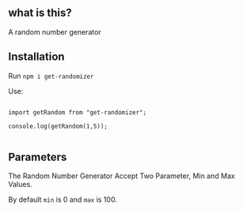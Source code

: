 ## what is this?
A random number generator

## Installation
Run `npm i get-randomizer`

Use:

````

import getRandom from "get-randomizer";

console.log(getRandom(1,5));


````
## Parameters

The Random Number Generator  Accept Two Parameter, Min and Max Values.

By default `min` is 0 and `max` is 100.